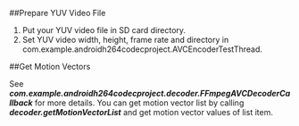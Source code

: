 
##Prepare YUV Video File

1. Put your YUV video file in SD card directory.
2. Set YUV video width, height, frame rate and directory in com.example.androidh264codecproject.AVCEncoderTestThread.

##Get Motion Vectors

See ***com.example.androidh264codecproject.decoder.FFmpegAVCDecoderCallback*** for more details. You can get motion vector list by calling ***decoder.getMotionVectorList*** and get motion vector values of list item.
